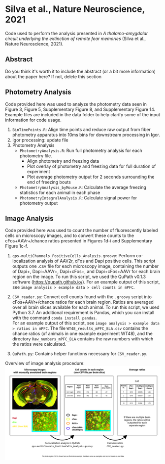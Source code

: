 # Silva et al., Nature Neuroscience, 2021 
Code used to perform the analysis presented in *A thalamo-amygdalar circuit underlying the extinction of remote fear memories* (Silva et al., Nature Neuroscience, 2021).

## Abstract
Do you think it's worth it to include the abstract (or a bit more information) about the paper here?  If not, delete this section

## Photometry Analysis
Code provided here was used to analyze the photometry data seen in Figure 3, Figure 5, Supplementary Figure 8, and Supplementary Figure 14. Example files are included in the data folder to help clarify some of the input information for code usage.

  1. `BinTimePoints.R`: Align time points and reduce raw output from fiber photometry apparatus into 10ms bins for downstream processing in Igor.
  2. Igor processing: update file
  3. Photometry Analysis
	 - `PhotometryAnalysis.R`:  Run full photometry analysis for each photometry file.
		- Align photometry and freezing data
		- Plot overlay of photometry and freezing data for full duration of experiment
		- Plot average photometry output for 2 seconds surrounding the end of freezing bouts
	 - `PhotometryAnalysis_byMouse.R`: Calculate the average freezing statistics for each animal in each phase
	 - `PhotometryIntegralAnalysis.R`: Calculate signal power for photometry output	 

## Image Analysis
Code provided here was used to count the number of fluorescently labeled cells on microscopy images, and to convert these counts to the cFos+AAVr+/chance ratios presented in Figures 1d-i and Supplementary Figure 1c-f.

   1. `qps-multiChannels_PositiveCells_Analysis.groovy`: Perform co-localization analysis of AAV2r, cFos and Dapi positive cells. This script outputs one .csv file for each microscopy image, containing the number of Dapi+, Dapi+AAVr+, Dapi+cFos+, and Dapi+cFos+AAVr for each brain region on the image. To run this script, we used the QuPath v0.1.3 software (https://qupath.github.io/). 
For an example output of this script, see `image analysis > example data > cell counts in mPFC`.

   2. `CSV_reader.py`: Convert cell counts found with the `.groovy` script into cFos+AAVr+/chance ratios for each brain region. Ratios are averaged over all brain slices available for each animal. To run this script, we used Python 3.7. An additional requirement is Pandas, which you can install with the command `conda install pandas`.  
For an example output of this script, see `image analysis > example data > ratios in mPFC`. The file `WT48_results_mPFC_BLA.csv` contains the chance ratios (of animals in one example experiment WT48), and the directory `Raw_numbers_mPFC_BLA` contains the raw numbers with which the ratios were calculated.

   3. `QuPath.py`: Contains helper functions necessary for `CSV_reader.py`.
 
Overview of image analysis procedure: 
![image analysis](./Image_analysis.jpg)
